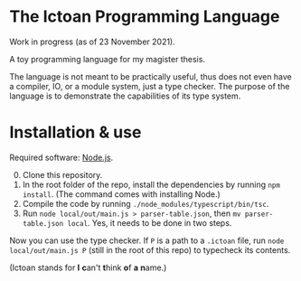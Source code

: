 # The Ictoan Programming Language

Work in progress (as of 23 November 2021).

A toy programming language for my magister thesis.

The language is not meant to be practically useful, thus does not even have
a compiler, IO, or a module system, just a type checker. The purpose of the language
 is to demonstrate the capabilities of its type system.

# Installation & use

Required software: [Node.js](https://nodejs.org/en/).

0. Clone this repository.
1. In the root folder of the repo, install the dependencies by running `npm install`.
   (The command comes with installing Node.)
2. Compile the code by running `./node_modules/typescript/bin/tsc`.
3. Run `node local/out/main.js > parser-table.json`, then
   `mv parser-table.json local`. Yes, it needs to be done in two steps.

Now you can use the type checker.  If `P` is a path to a `.ictoan` file, run
`node local/out/main.js P` (still in the root of this repo) to typecheck its contents.

(Ictoan stands for **I** **c**an't **t**hink **o**f **a** **n**ame.)
